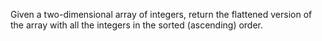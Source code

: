 Given a two-dimensional array of integers, return the flattened version of the array with all the integers in the sorted (ascending) order.